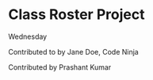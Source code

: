 # Class Roster Project

Wednesday

Contributed to by Jane Doe, Code Ninja

Contributed by Prashant Kumar
